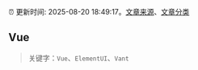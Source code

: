 :alarm_clock: 更新时间: 2025-08-20 18:49:17。[文章来源](/README.md)、[文章分类](/TAGS.md)

## Vue


> 关键字：`Vue`、`ElementUI`、`Vant`



